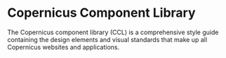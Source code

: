 
# Copernicus Component Library


The Copernicus component library (CCL) is a comprehensive style guide containing the design elements and visual standards that make up all Copernicus websites and applications.

